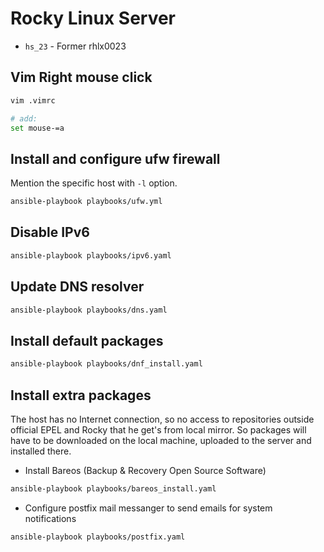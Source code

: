 # Rocky Linux Server

- `hs_23` - Former rhlx0023

## Vim Right mouse click

```bash
vim .vimrc

# add:
set mouse-=a
```

## Install and configure ufw firewall

Mention the specific host with `-l` option.

```bash
ansible-playbook playbooks/ufw.yml
```

## Disable IPv6

```bash
ansible-playbook playbooks/ipv6.yaml 
```

## Update DNS resolver

```bash
ansible-playbook playbooks/dns.yaml 
```

## Install default packages

```bash
ansible-playbook playbooks/dnf_install.yaml
```

## Install extra packages

The host has no Internet connection, so no access to repositories outside official EPEL and Rocky that he get's from local mirror. So packages will have to be downloaded on the local machine, uploaded to the server and installed there.

- Install Bareos (Backup & Recovery Open Source Software)

```bash
ansible-playbook playbooks/bareos_install.yaml
```

- Configure postfix mail messanger to send emails for system notifications

```bash
ansible-playbook playbooks/postfix.yaml
```
